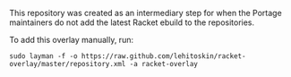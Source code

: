 This repository was created as an intermediary step for when the Portage
maintainers do not add the latest Racket ebuild to the repositories.

To add this overlay manually, run:

```
sudo layman -f -o https://raw.github.com/lehitoskin/racket-overlay/master/repository.xml -a racket-overlay
```
